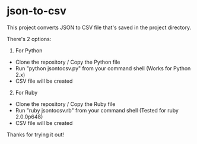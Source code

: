 # json-to-csv

This project converts JSON to CSV file that's saved in the project directory.

There's 2 options:

1. For Python
- Clone the repository / Copy the Python file
- Run "python jsontocsv.py" from your command shell (Works for Python 2.x)
- CSV file will be created

2. For Ruby
- Clone the repository / Copy the Ruby file
- Run "ruby jsontocsv.rb" from your command shell (Tested for ruby 2.0.0p648)
- CSV file will be created

Thanks for trying it out!
